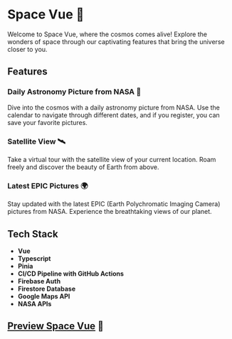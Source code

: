 # Space Vue 🚀

Welcome to Space Vue, where the cosmos comes alive! Explore the wonders of space through our captivating features that bring the universe closer to you.

## Features

### Daily Astronomy Picture from NASA 📸
Dive into the cosmos with a daily astronomy picture from NASA. Use the calendar to navigate through different dates, and if you register, you can save your favorite pictures.

### Satellite View 🛰️
Take a virtual tour with the satellite view of your current location. Roam freely and discover the beauty of Earth from above.

### Latest EPIC Pictures 🌍
Stay updated with the latest EPIC (Earth Polychromatic Imaging Camera) pictures from NASA. Experience the breathtaking views of our planet.

## Tech Stack

- **Vue**
- **Typescript**
- **Pinia**
- **CI/CD Pipeline with GitHub Actions**
- **Firebase Auth**
- **Firestore Database**
- **Google Maps API**
- **NASA APIs**

## [Preview Space Vue](https://blancpain.github.io/space-vue/#/) 🌌
